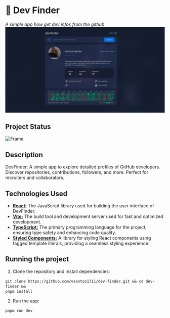 # 🔎 Dev Finder

_A simple app how get dev infos from the github_
![Frame](https://raw.githubusercontent.com/vsantos1711/dev-finder/main/public/assets/project-example.png)


## Project Status

![Frame](http://img.shields.io/static/v1?label=STATUS&message=DONE&color=GREEN&style=for-the-badge)


## Description

DevFinder: A simple app to explore detailed profiles of GitHub developers. Discover repositories, contributions, followers, and more. Perfect for recruiters and collaborators.

## Technologies Used

- **[React:](https://react.dev/)** The JavaScript library used for building the user interface of DevFinder.
- **[Vite:](https://vitejs.dev/)** The build tool and development server used for fast and optimized development.
- **[TypeScript:](https://www.typescriptlang.org/)** The primary programming language for the project, ensuring type safety and enhancing code quality.
- **[Styled Components:](https://styled-components.com/)** A library for styling React components using tagged template literals, providing a seamless styling experience.


## Running the project

1. Clone the repository and install dependencies:

```shell
git clone https://github.com/vsantos1711/dev-finder.git && cd dev-finder &&
pnpm install
```

2. Run the app:

```shell
pnpm run dev
```
